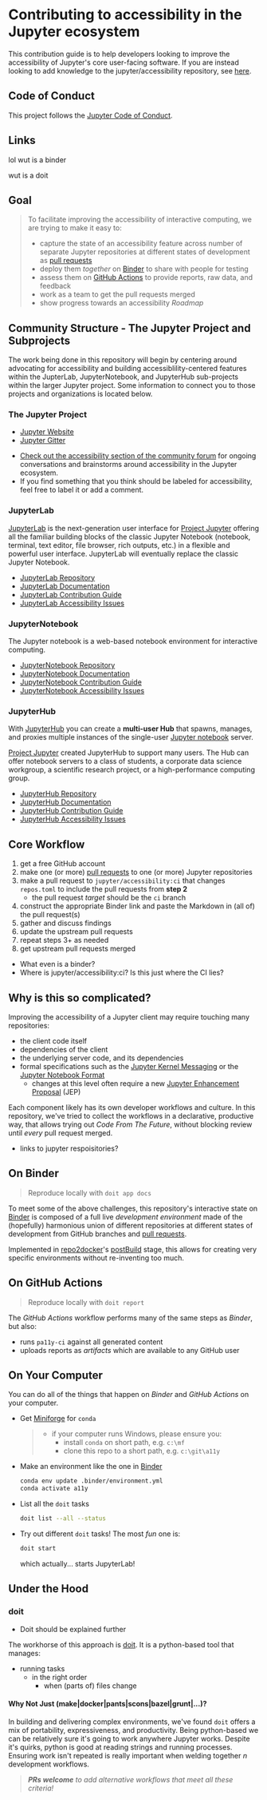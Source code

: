 # Contributing to accessibility in the Jupyter ecosystem

This contribution guide is to help developers looking to improve the accessibility of Jupyter's core user-facing software. If you are instead looking to add knowledge to the jupyter/accessibility repository, see [here](./docs/developer/CONTRIBUTING.md).

## Code of Conduct

This project follows the [Jupyter Code of Conduct].

## Links
lol wut is a binder

wut is a doit

## Goal

> To facilitate improving the accessibility of interactive computing, we are trying to make it easy to:
>
> - capture the state of an accessibility feature across number of separate Jupyter
>   repositories at different states of development as [pull requests]
> - deploy them _together_ on [Binder] to share with people for testing
> - assess them on [GitHub Actions] to provide reports, raw data, and feedback
> - work as a team to get the pull requests merged
> - show progress towards an accessibility _Roadmap_

## Community Structure - The Jupyter Project and Subprojects
The work being done in this repository will begin by centering around advocating for accessibility and building accessiblility-centered features within the JupterLab, JupyterNotebook, and JupyterHub sub-projects within the larger Jupyter project. Some information to connect you to those projects and organizations is located below.
### The Jupyter Project
* [Jupyter Website]
* [Jupyter Gitter]

- [Check out the accessibility section of the community forum](https://discourse.jupyter.org/c/special-topics/accessibility) for ongoing conversations and brainstorms around accessibility in the Jupyter ecosystem.
- If you find something that you think should be labeled for accessibility, feel free to label it or add a comment.


### JupyterLab
[JupyterLab](http://jupyterlab.readthedocs.io/en/stable/) is the next-generation user interface for [Project Jupyter](https://jupyter.org) offering
all the familiar building blocks of the classic Jupyter Notebook (notebook,
terminal, text editor, file browser, rich outputs, etc.) in a flexible and
powerful user interface.
JupyterLab will eventually replace the classic Jupyter Notebook.
* [JupyterLab Repository]
* [JupyterLab Documentation]
* [JupyterLab Contribution Guide]
* [JupyterLab Accessibility Issues]


### JupyterNotebook
The Jupyter notebook is a web-based notebook environment for interactive computing.
* [JupyterNotebook Repository]
* [JupyterNotebook Documentation]
* [JupyterNotebook Contribution Guide]
* [JupyterNotebook Accessibility Issues]

### JupyterHub
With [JupyterHub](https://jupyterhub.readthedocs.io) you can create a
**multi-user Hub** that spawns, manages, and proxies multiple instances of the
single-user [Jupyter notebook](https://jupyter-notebook.readthedocs.io)
server.

[Project Jupyter](https://jupyter.org) created JupyterHub to support many
users. The Hub can offer notebook servers to a class of students, a corporate
data science workgroup, a scientific research project, or a high-performance
computing group.
* [JupyterHub Repository]
* [JupyterHub Documentation]
* [JupyterHub Contribution Guide]
* [JupyterHub Accessibility Issues]


## Core Workflow

1. get a free GitHub account
2. make one (or more) [pull requests] to one (or more) Jupyter repositories
3. make a pull request to `jupyter/accessibility:ci` that changes `repos.toml` to
   include the pull requests from **step 2**
   - the pull request _target_ should be the `ci` branch
4. construct the appropriate Binder link and paste the Markdown in (all of) the
   pull request(s)
5. gather and discuss findings
6. update the upstream pull requests
7. repeat steps 3+ as needed
8. get upstream pull requests merged

* What even is a binder?
* Where is jupyter/accessibility:ci? Is this just where the CI lies?

## Why is this so complicated?

Improving the accessibility of a Jupyter client may require touching many
repositories:

- the client code itself
- dependencies of the client
- the underlying server code, and its dependencies
- formal specifications such as the [Jupyter Kernel Messaging] or the [Jupyter Notebook Format]
  - changes at this level often require a new [Jupyter Enhancement Proposal] (JEP)

Each component likely has its own developer workflows and culture.
In this repository, we've tried to collect the workflows in a declarative, productive
way, that allows trying out _Code From The Future_, without blocking review until
_every_ pull request merged.

* links to jupyter respoisitories?


## On Binder

> Reproduce locally with `doit app docs`

To meet some of the above challenges, this repository's interactive state on [Binder]
is composed of a full live _development environment_ made of the (hopefully) harmonious
union of different repositories at different states of development from GitHub branches and
[pull requests].

Implemented in [repo2docker]'s [postBuild] stage, this allows for creating very
specific environments without re-inventing too much.

## On GitHub Actions

> Reproduce locally with `doit report`

The _GitHub Actions_ workflow performs many of the same steps as _Binder_, but also:

- runs `pa11y-ci` against all generated content
- uploads reports as _artifacts_ which are available to any GitHub user

## On Your Computer

You can do all of the things that happen on _Binder_ and _GitHub Actions_ on your
computer.

- Get [Miniforge] for `conda`
  > - if your computer runs Windows, please ensure you:
  >   - install `conda` on short path, e.g. `c:\mf`
  >   - clone this repo to a short path, e.g. `c:\git\a11y`
- Make an environment like the one in [Binder](./.binder/environment.yml)

  ```bash
  conda env update .binder/environment.yml
  conda activate a11y
  ```

- List all the `doit` tasks

  ```bash
  doit list --all --status
  ```

- Try out different `doit` tasks! The most _fun_ one is:

  ```bash
  doit start
  ```

  which actually... starts JupyterLab!

## Under the Hood

### doit

* Doit should be explained further

The workhorse of this approach is [doit]. It is a python-based tool that manages:

- running tasks
  - in the right order
    - when (parts of) files change

#### Why Not Just (make|docker|pants|scons|bazel|grunt|...)?

In building and delivering complex environments, we've found `doit` offers a
mix of portability, expressiveness, and productivity. Being python-based
we can be relatively sure it's going to work anywhere Jupyter works. Despite
it's quirks, python is good at reading strings and running processes. Ensuring
work isn't repeated is really important when welding together _n_ development
workflows.

> _**PRs welcome** to add alternative workflows that meet all these criteria!_

[doit]: https://pydoit.org/
[binder]: https://mybinder.org
[github actions]: https://github.com/features/actions
[jupyter code of conduct]: https://github.com/jupyter/governance/blob/master/conduct/code_of_conduct.md
[jupyter kernel messaging]: https://jupyter-client.readthedocs.io/en/stable/messaging.html
[jupyter notebook format]: https://nbformat.readthedocs.io/en/stable/
[miniforge]: https://github.com/conda-forge/miniforge/releases
[postbuild]: https://repo2docker.readthedocs.io/en/latest/config_files.html#postbuild-run-code-after-installing-the-environment
[pull requests]: https://docs.github.com/en/github/collaborating-with-issues-and-pull-requests/about-pull-requests
[repo2docker]: https://github.com/jupyterhub/repo2docker
[jupyter enhancement proposal]: https://github.com/jupyter/enhancement-proposals
[Jupyter Gitter]: https://gitter.im/jupyter/jupyter
[Jupyter Website]: https://jupyter.org/
[JupyterLab Repository]:https://github.com/jupyterlab/jupyterlab
[JupyterLab Documentation]:https://jupyterlab.readthedocs.io/
[JupyterLab Contribution Guide]: https://github.com/jupyterlab/jupyterlab/blob/master/docs/source/developer/contributing.rst
[JupyterNotebook Repository]: https://github.com/jupyter/notebook
[JupyterNotebook Documentation]:https://jupyter-notebook.readthedocs.io/
[JupyterNotebook Contribution Guide]:https://github.com/jupyter/notebook/blob/main/CONTRIBUTING.md
[JupyterHub Repository]: https://github.com/jupyterhub/jupyterhub
[JupyterHub Documentation]: https://jupyterhub.readthedocs.io/en/stable/
[JupyterHub Contribution Guide]:https://github.com/jupyterhub/jupyterhub/blob/main/CONTRIBUTING.md
[JupyterNotebook Accessibility Issues]: https://github.com/jupyter/notebook/issues?q=is%3Aopen+is%3Aissue+label%3Atag%3AAccessibility
[JupyterHub Accessibility Issues]: https://github.com/jupyterhub/jupyterhub/issues?q=is%3Aopen+is%3Aissue+label%3Aaccessibility
[JupyterLab Accessibility Issues]: https://github.com/jupyterlab/jupyterlab/issues?q=is%3Aopen+is%3Aissue+label%3Atag%3AAccessibility